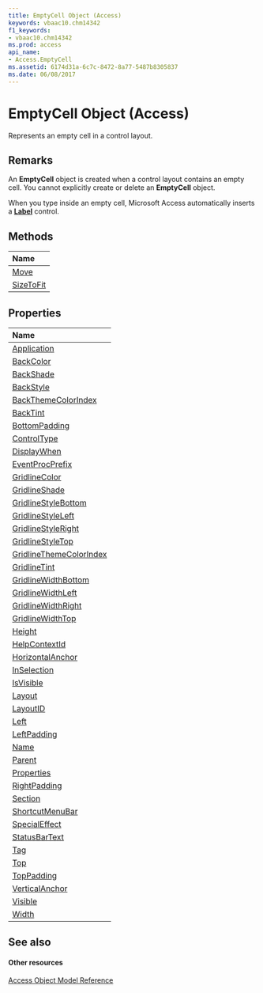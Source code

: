 ```yaml
---
title: EmptyCell Object (Access)
keywords: vbaac10.chm14342
f1_keywords:
- vbaac10.chm14342
ms.prod: access
api_name:
- Access.EmptyCell
ms.assetid: 6174d31a-6c7c-8472-8a77-5487b8305837
ms.date: 06/08/2017
---
```



# EmptyCell Object (Access)

Represents an empty cell in a control layout.


## Remarks

An  **EmptyCell** object is created when a control layout contains an empty cell. You cannot explicitly create or delete an **EmptyCell** object.

When you type inside an empty cell, Microsoft Access automatically inserts a  **[Label](label-object-access.md)** control.


## Methods



|**Name**|
|:-----|
|[Move](emptycell-move-method-access.md)|
|[SizeToFit](emptycell-sizetofit-method-access.md)|

## Properties



|**Name**|
|:-----|
|[Application](emptycell-application-property-access.md)|
|[BackColor](emptycell-backcolor-property-access.md)|
|[BackShade](emptycell-backshade-property-access.md)|
|[BackStyle](emptycell-backstyle-property-access.md)|
|[BackThemeColorIndex](emptycell-backthemecolorindex-property-access.md)|
|[BackTint](emptycell-backtint-property-access.md)|
|[BottomPadding](emptycell-bottompadding-property-access.md)|
|[ControlType](emptycell-controltype-property-access.md)|
|[DisplayWhen](emptycell-displaywhen-property-access.md)|
|[EventProcPrefix](emptycell-eventprocprefix-property-access.md)|
|[GridlineColor](emptycell-gridlinecolor-property-access.md)|
|[GridlineShade](emptycell-gridlineshade-property-access.md)|
|[GridlineStyleBottom](emptycell-gridlinestylebottom-property-access.md)|
|[GridlineStyleLeft](emptycell-gridlinestyleleft-property-access.md)|
|[GridlineStyleRight](emptycell-gridlinestyleright-property-access.md)|
|[GridlineStyleTop](emptycell-gridlinestyletop-property-access.md)|
|[GridlineThemeColorIndex](emptycell-gridlinethemecolorindex-property-access.md)|
|[GridlineTint](emptycell-gridlinetint-property-access.md)|
|[GridlineWidthBottom](emptycell-gridlinewidthbottom-property-access.md)|
|[GridlineWidthLeft](emptycell-gridlinewidthleft-property-access.md)|
|[GridlineWidthRight](emptycell-gridlinewidthright-property-access.md)|
|[GridlineWidthTop](emptycell-gridlinewidthtop-property-access.md)|
|[Height](emptycell-height-property-access.md)|
|[HelpContextId](emptycell-helpcontextid-property-access.md)|
|[HorizontalAnchor](emptycell-horizontalanchor-property-access.md)|
|[InSelection](emptycell-inselection-property-access.md)|
|[IsVisible](emptycell-isvisible-property-access.md)|
|[Layout](emptycell-layout-property-access.md)|
|[LayoutID](emptycell-layoutid-property-access.md)|
|[Left](emptycell-left-property-access.md)|
|[LeftPadding](emptycell-leftpadding-property-access.md)|
|[Name](emptycell-name-property-access.md)|
|[Parent](emptycell-parent-property-access.md)|
|[Properties](emptycell-properties-property-access.md)|
|[RightPadding](emptycell-rightpadding-property-access.md)|
|[Section](emptycell-section-property-access.md)|
|[ShortcutMenuBar](emptycell-shortcutmenubar-property-access.md)|
|[SpecialEffect](emptycell-specialeffect-property-access.md)|
|[StatusBarText](emptycell-statusbartext-property-access.md)|
|[Tag](emptycell-tag-property-access.md)|
|[Top](emptycell-top-property-access.md)|
|[TopPadding](emptycell-toppadding-property-access.md)|
|[VerticalAnchor](emptycell-verticalanchor-property-access.md)|
|[Visible](emptycell-visible-property-access.md)|
|[Width](emptycell-width-property-access.md)|

## See also


#### Other resources


[Access Object Model Reference](http://msdn.microsoft.com/library/2de134a4-6c5c-d2a3-8377-f4dd973ba650%28Office.15%29.aspx)
